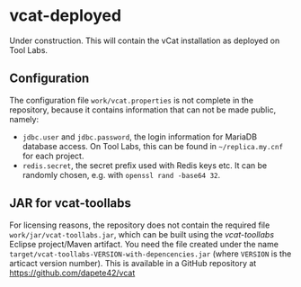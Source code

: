 vcat-deployed
=============

Under construction. This will contain the vCat installation as deployed on
Tool Labs.

Configuration
-------------

The configuration file `work/vcat.properties` is not complete in the repository,
because it contains information that can not be made public, namely:

* `jdbc.user` and `jdbc.password`, the login information for MariaDB database
  access. On Tool Labs, this can be found in `~/replica.my.cnf` for each
  project.
* `redis.secret`, the secret prefix used with Redis keys etc. It can be
  randomly chosen, e.g. with `openssl rand -base64 32`.

JAR for vcat-toollabs
---------------------

For licensing reasons, the repository does not contain the required file
`work/jar/vcat-toollabs.jar`, which can be built using the *vcat-toollabs*
Eclipse project/Maven artifact. You need the file created under the name
`target/vcat-toollabs-VERSION-with-depencencies.jar` (where `VERSION` is
the articact version number). This is available in a GitHub repository at
https://github.com/dapete42/vcat
